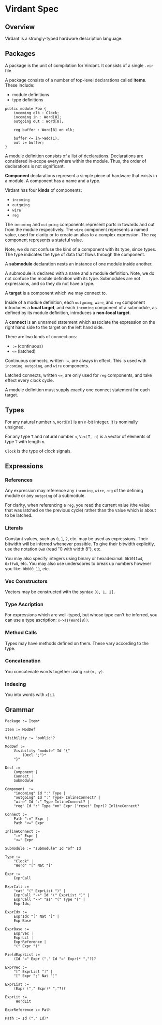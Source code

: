 # Virdant Spec

## Overview

Virdant is a strongly-typed hardware description language.

## Packages
A package is the unit of compilation for Virdant.
It consists of a single `.vir` file.

A package consists of a number of top-level declarations called **items**.
These include:

* module definitions
* type definitions

```
public module Foo {
    incoming clk : Clock;
    incoming in : Word[8];
    outgoing out : Word[8];

    reg buffer : Word[8] on clk;

    buffer <= in->add(1);
    out := buffer;
}
```

A module definition consists of a list of declarations.
Declarations are considered in-scope everywhere within the module.
Thus, the order of declarations is not significant.

**Component** declarations represent a simple piece of hardware that exists in a module.
A component has a name and a type.

Virdant has four **kinds** of components:

* `incoming`
* `outgoing`
* `wire`
* `reg`

The `incoming` and `outgoing` components represent ports in towards and out from the module respectively.
The `wire` component represents a named value, used for clarity or to create an alias to a complex expression.
The `reg` component represents a stateful value.

Note, we do not confuse the kind of a component with its type, since types.
The type indicates the type of data that flows through the component.

A **submodule** declaration nests an instance of one module inside another.

A submodule is declared with a name and a module definition.
Note, we do not confuse the module definition with its type.
Submodules are not expressions, and so they do not have a type.

A **target** is a component which we may connect to.

Inside of a module definition, each `outgoing`, `wire`, and `reg` component introduces a **local target**,
and each `incoming` component of a submodule, as defined by its module definition, introduces a **non-local target**.

A **connect** is an unnamed statement which associate the expression on the right hand side to the target on the left hand side.

There are two kinds of connections:

* `:=` (continuous)
* `<=` (latched)

Continuous connects, written `:=`, are always in effect.
This is used with `incoming`, `outgoing`, and `wire` components.

Latched connects, written `<=`, are only used for `reg` components, and take effect every clock cycle.

A module definition must supply exactly one connect statement for each target.

## Types

For any natural number `n`, `Word[n]` is an `n`-bit integer.
It is nominally unsigned.

For any type `T` and natural number `n`, `Vec[T, n]` is a vector of elements of type `T` with length `n`.

`Clock` is the type of clock signals.

## Expressions

### References

Any expression may reference any `incoming`, `wire`, `reg` of the defining module or any `outgoing` of a submodule.

For clarity, when referencing a `reg`, you read the current value (the value that was latched on the previous cycle)
rather than the value which is about to be latched.

### Literals

Constant values, such as `0`, `1`, `2`, etc. may be used as expressions.
Their bitwidth will be inferred whenever possible.
To give their bitwidth explicitly, use the notation `0w8` (read "0 with width 8"), etc.

You may also specify integers using binary or hexadecimal: `0b1011w4`, `0xffw8`, etc.
You may also use underscores to break up numbers however you like: `0b000_11`, etc.


### Vec Constructors

Vectors may be constructed with the syntax `[0, 1, 2]`.

### Type Ascription

For expressions which are well-typed, but whose type can't be inferred, you can use a type ascription: `x->as(Word[8])`.

### Method Calls

Types may have methods defined on them.
These vary according to the type.

### Concatenation

You concatenate words together using `cat(x, y)`.

### Indexing

You into words with `x[i]`.


## Grammar

```
Package := Item*

Item := ModDef

Visibility := "public"?

ModDef :=
    Visibility "module" Id "{"
        (Decl ";")*
    "}"

Decl :=
    Component |
    Connect |
    Submodule

Component  :=
    "incoming" Id ":" Type |
    "outgoing" Id ":" Type> InlineConnect? |
    "wire" Id ":" Type InlineConnect? |
    "reg" Id ":" Type "on" Expr ("reset" Expr)? InlineConnect?

Connect :=
    Path ":=" Expr |
    Path "<=" Expr

InlineConnect :=
    ":=" Expr |
    "<=" Expr

Submodule := "submodule" Id "of" Id

Type :=
    "Clock" |
    "Word" "[" Nat "]"

Expr :=
    ExprCall

ExprCall :=
    "cat" "(" ExprList ")" |
    ExprCall "->" Id "(" ExprList ")" |
    ExprCall "->" "as" "(" Type ")" |
    ExprIdx,

ExprIdx :=
    ExprIdx "[" Nat "]" |
    ExprBase

ExprBase :=
    ExprVec |
    ExprLit |
    ExprReference |
    "(" Expr ")"

FieldExprList :=
    (Id "=" Expr ("," Id "=" Expr)* ","?)?

ExprVec :=
    "[" ExprList "]" |
    "[" Expr ";" Nat "]"

ExprList :=
    (Expr ("," Expr)* ","?)?

ExprLit :=
     WordLit

ExprReference := Path

Path := Id ("." Id)*
```
